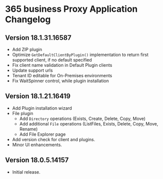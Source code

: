 # 365 business Proxy Application Changelog

## Version 18.1.31.16587
 
 - Add ZIP plugin
 - Optimize `GetDefaultClientByPlugin()` implementation to return first supported client, if no default specified
 - Fix client name validation in Default Plugin clients
 - Update support urls
 - Tenant ID editable for On-Premises environments
 - Fix WaitSpinner control, while plugin installation

## Version 18.1.21.16419

 - Add Plugin installation wizard
 - File plugin
   - Add `Directory` operations (Exists, Create, Delete, Copy, Move)
   - Add additional `File` operations (ListFiles, Exists, Delete, Copy, Move, Rename)
   - Add File Explorer page
 - Add version check for client and plugins.
 - Minor UI enhancements.

## Version 18.0.5.14157
 - Initial release.

